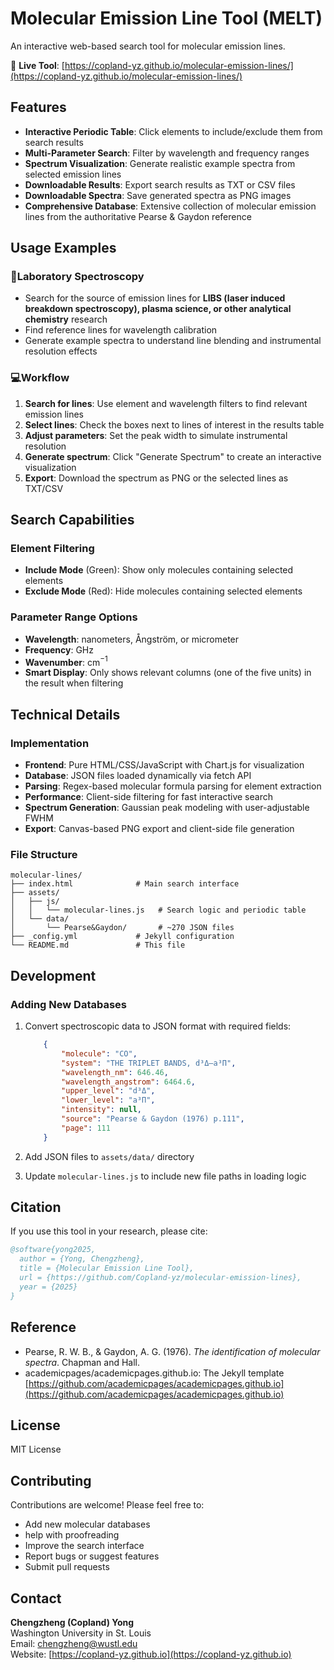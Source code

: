 # Molecular Emission Line Tool (MELT)

An interactive web-based search tool for molecular emission lines. 

🔗 **Live Tool**: [https://copland-yz.github.io/molecular-emission-lines/](https://copland-yz.github.io/molecular-emission-lines/)

## Features

- **Interactive Periodic Table**: Click elements to include/exclude them from search results
- **Multi-Parameter Search**: Filter by wavelength and frequency ranges
- **Spectrum Visualization**: Generate realistic example spectra from selected emission lines
- **Downloadable Results**: Export search results as TXT or CSV files
- **Downloadable Spectra**: Save generated spectra as PNG images
- **Comprehensive Database**: Extensive collection of molecular emission lines from the authoritative Pearse & Gaydon reference

## Usage Examples

### 🔬Laboratory Spectroscopy

- Search for the source of emission lines for **LIBS (laser induced breakdown spectroscopy), plasma science, or other analytical chemistry** research 
- Find reference lines for wavelength calibration
- Generate example spectra to understand line blending and instrumental resolution effects

### 💻Workflow

1. **Search for lines**: Use element and wavelength filters to find relevant emission lines
2. **Select lines**: Check the boxes next to lines of interest in the results table
3. **Adjust parameters**: Set the peak width to simulate instrumental resolution
4. **Generate spectrum**: Click "Generate Spectrum" to create an interactive visualization
5. **Export**: Download the spectrum as PNG or the selected lines as TXT/CSV

## Search Capabilities

### Element Filtering

- **Include Mode** (Green): Show only molecules containing selected elements
- **Exclude Mode** (Red): Hide molecules containing selected elements

### Parameter Range Options

- **Wavelength**: nanometers, Ångström, or micrometer
- **Frequency**: GHz
- **Wavenumber**: cm$^{-1}$
- **Smart Display**: Only shows relevant columns (one of the five units) in the result when filtering

## Technical Details

### Implementation

- **Frontend**: Pure HTML/CSS/JavaScript with Chart.js for visualization
- **Database**: JSON files loaded dynamically via fetch API  
- **Parsing**: Regex-based molecular formula parsing for element extraction
- **Performance**: Client-side filtering for fast interactive search
- **Spectrum Generation**: Gaussian peak modeling with user-adjustable FWHM
- **Export**: Canvas-based PNG export and client-side file generation

### File Structure

```
molecular-lines/
├── index.html              # Main search interface
├── assets/
│   ├── js/
│   │   └── molecular-lines.js   # Search logic and periodic table
│   └── data/
│       └── Pearse&Gaydon/       # ~270 JSON files
├── _config.yml             # Jekyll configuration
└── README.md               # This file
```

## Development

### Adding New Databases

1. Convert spectroscopic data to JSON format with required fields:
   
   ```json
       {
           "molecule": "CO",
           "system": "THE TRIPLET BANDS, d³Δ–a³Π",
           "wavelength_nm": 646.46,
           "wavelength_angstrom": 6464.6,
           "upper_level": "d³Δ",
           "lower_level": "a³Π",
           "intensity": null,
           "source": "Pearse & Gaydon (1976) p.111",
           "page": 111
       }
   ```

2. Add JSON files to `assets/data/` directory

3. Update `molecular-lines.js` to include new file paths in loading logic

## Citation

If you use this tool in your research, please cite:

```bibtex
@software{yong2025,
  author = {Yong, Chengzheng},
  title = {Molecular Emission Line Tool},
  url = {https://github.com/Copland-yz/molecular-emission-lines},
  year = {2025}
}
```

## Reference

- Pearse, R. W. B., & Gaydon, A. G. (1976). *The identification of molecular spectra*. Chapman and Hall.
- academicpages/academicpages.github.io: The Jekyll template [https://github.com/academicpages/academicpages.github.io](https://github.com/academicpages/academicpages.github.io)

## License

MIT License

## Contributing

Contributions are welcome! Please feel free to:

- Add new molecular databases
- help with proofreading
- Improve the search interface
- Report bugs or suggest features
- Submit pull requests

## Contact

**Chengzheng (Copland) Yong**  
Washington University in St. Louis  
Email: chengzheng@wustl.edu  
Website: [https://copland-yz.github.io](https://copland-yz.github.io)
